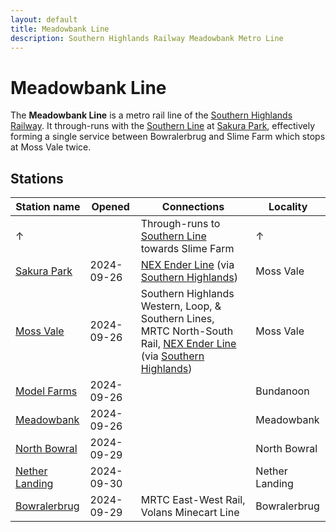 ```yaml
---
layout: default
title: Meadowbank Line
description: Southern Highlands Railway Meadowbank Metro Line
---
```


# Meadowbank Line

The **Meadowbank Line** is a metro rail line of the
[Southern Highlands Railway](/rail-networks/shr). It through-runs with the
[Southern Line](/rail-lines/shr-southern-line) at [Sakura Park](/rail-stations/sakura-park),
effectively forming a single service between Bowralerbrug and Slime Farm which
stops at Moss Vale twice.

## Stations

Station name | Opened | Connections | Locality
---|---|---|---
↑ | | Through-runs to [Southern Line](/rail-lines/shr-southern-line) towards Slime Farm | ↑
[Sakura Park](/rail-stations/sakura-park) | 2024-09-26 | [NEX Ender Line](/rail-lines/nex-ender-line) (via [Southern Highlands](/rail-stations/southern-highlands)) | Moss Vale
[Moss Vale](/rail-stations/moss-vale) | 2024-09-26 | Southern Highlands Western, Loop, & Southern Lines, MRTC North-South Rail, [NEX Ender Line](/rail-lines/nex-ender-line) (via [Southern Highlands](/rail-stations/southern-highlands)) | Moss Vale
[Model Farms](/rail-stations/model-farms) | 2024-09-26 | | Bundanoon
[Meadowbank](/rail-stations/meadowbank) | 2024-09-26 | | Meadowbank
[North Bowral](/rail-stations/north-bowral) | 2024-09-29 | | North Bowral
[Nether Landing](/rail-stations/nether-landing) | 2024-09-30 | | Nether Landing
[Bowralerbrug](/rail-stations/bowralerbrug) | 2024-09-29 | MRTC East-West Rail, Volans Minecart Line | Bowralerbrug
